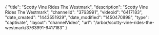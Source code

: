 {
    "title": "Scotty Vine Rides The Westmark",
    "description": "Scotty Vine Rides The Westmark",
    "channelid": "3763991",
    "videoid": "6417183",
    "date_created": "1443551929",
    "date_modified": "1450470898",
    "type": "captivate",
    "layout": "channelVideo",
    "url": "\/arbor\/scotty-vine-rides-the-westmark\/3763991-6417183"
}